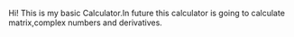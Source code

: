 Hi! This is my basic Calculator.In future this calculator is going to calculate matrix,complex numbers and derivatives.
